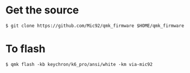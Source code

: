 # Get the source

```console
$ git clone https://github.com/Mic92/qmk_firmware $HOME/qmk_firmware
```

# To flash

```console
$ qmk flash -kb keychron/k6_pro/ansi/white -km via-mic92
```
